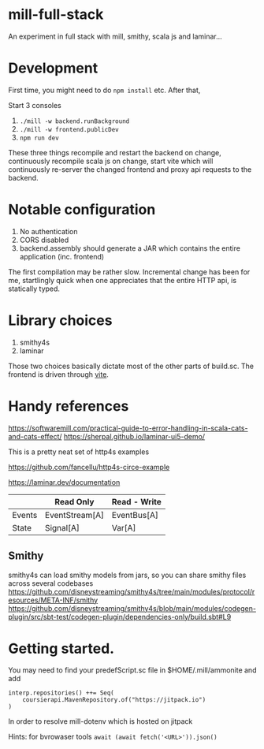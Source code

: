 # mill-full-stack

An experiment in full stack with mill, smithy, scala js and laminar...

# Development

First time, you might need to do `npm install` etc. After that,

Start 3 consoles

1. ```./mill -w backend.runBackground```
2. ```./mill -w frontend.publicDev```
3. ```npm run dev```

These three things recompile and restart the backend on change, continuously recompile scala js on change, start vite which will continuously re-server the changed frontend and proxy api requests to the backend.

# Notable configuration

1. No authentication
2. CORS disabled
3. backend.assembly should generate a JAR which contains the entire application (inc. frontend)


The first compilation may be rather slow. Incremental change has been for me, startlingly quick when one appreciates that the entire HTTP api, is statically typed.

# Library choices

1. smithy4s
2. laminar

Those two choices basically dictate most of the other parts of build.sc. The frontend is driven through [vite](https://vitejs.dev).

# Handy references
https://softwaremill.com/practical-guide-to-error-handling-in-scala-cats-and-cats-effect/
https://sherpal.github.io/laminar-ui5-demo/

This is a pretty neat set of http4s examples

https://github.com/fancellu/http4s-circe-example

https://laminar.dev/documentation

|   | Read Only  | Read - Write  |
|---|---|---|
Events | EventStream[A] | EventBus[A] |
State | Signal[A] | Var[A] |

## Smithy
smithy4s can load smithy models from jars, so you can share smithy files across several codebases
https://github.com/disneystreaming/smithy4s/tree/main/modules/protocol/resources/META-INF/smithy
https://github.com/disneystreaming/smithy4s/blob/main/modules/codegen-plugin/src/sbt-test/codegen-plugin/dependencies-only/build.sbt#L9

# Getting started.
You may need to find your predefScript.sc file in $HOME/.mill/ammonite and add
```
interp.repositories() ++= Seq(
    coursierapi.MavenRepository.of("https://jitpack.io")
)
```
In order to resolve mill-dotenv which is hosted on jitpack

Hints: for bvrowaser tools
`await (await fetch('<URL>')).json()`